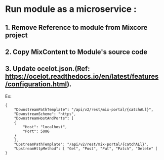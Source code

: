 # Run module as a microservice :
## 1. Remove Reference to module from Mixcore project
## 2. Copy MixContent to Module's source code
## 3. Update ocelot.json.(Ref: https://ocelot.readthedocs.io/en/latest/features/configuration.html). 
Ex:
```
{
    "DownstreamPathTemplate": "/api/v2/rest/mix-portal/{catchALl}",
    "DownstreamScheme": "https",
    "DownstreamHostAndPorts": [
    {
        "Host": "localhost",
        "Port": 5006
    }
    ],
    "UpstreamPathTemplate": "/api/v2/rest/mix-portal/{catchALl}",
    "UpstreamHttpMethod": [ "Get", "Post", "Put", "Patch", "Delete" ]
}
```